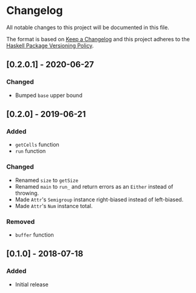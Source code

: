 # Changelog

All notable changes to this project will be documented in this file.

The format is based on [Keep a Changelog](http://keepachangelog.com/)
and this project adheres to the [Haskell Package Versioning Policy](https://pvp.haskell.org/).

## [0.2.0.1] - 2020-06-27

### Changed
- Bumped `base` upper bound

## [0.2.0] - 2019-06-21

### Added
- `getCells` function
- `run` function

### Changed
- Renamed `size` to `getSize`
- Renamed `main` to `run_` and return errors as an `Either` instead of throwing.
- Made `Attr`'s `Semigroup` instance right-biased instead of left-biased.
- Made `Attr`'s `Num` instance total.

### Removed
- `buffer` function

## [0.1.0] - 2018-07-18

### Added
- Initial release
